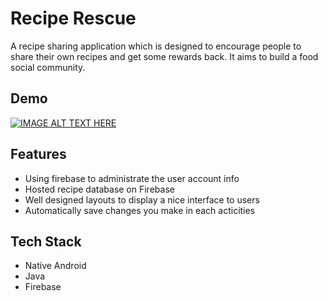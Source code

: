 # Recipe Rescue
A recipe sharing application which is designed to encourage people to share their own recipes and get some rewards back. It aims to build a food social community.

## Demo

[![IMAGE ALT TEXT HERE](https://i.imgur.com/FTNRc4i.png)](https://www.youtube.com/watch?v=vE6-ph5U-7k)

## Features

- Using firebase to administrate the user account info
- Hosted recipe database on Firebase
- Well designed layouts to display a nice interface to users
- Automatically save changes you make in each acticities

## Tech Stack

- Native Android 
- Java 
- Firebase
